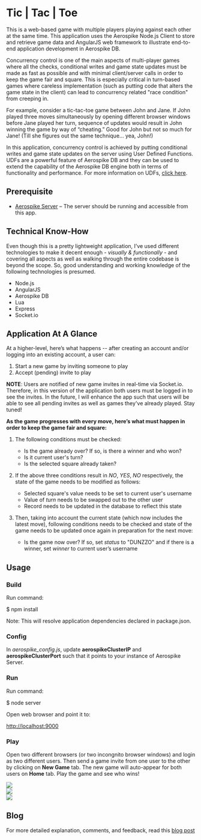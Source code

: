 # Tic | Tac | Toe

This is a web-based game with multiple players playing against each other at the same time. This application uses the Aerospike Node.js Client to store and retrieve game data and AngularJS web framework to illustrate end-to-end application development in Aerospike DB.

Concurrency control is one of the main aspects of multi-player games where all the checks, conditional writes and game state updates must be made as fast as possible and with minimal client/server calls in order to keep the game fair and square. This is especially critical in turn-based games where careless implementation (such as putting code that alters the game state in the client) can lead to concurrency related "race condition" from creeping in.

For example, consider a tic-tac-toe game between John and Jane. If John played three moves simultaneously by opening different browser windows before Jane played her turn, sequence of updates would result in John winning the game by way of “cheating.” Good for John but not so much for Jane! (Till she figures out the same technique… yea, John!)

In this application, concurrency control is achieved by putting conditional writes and game state updates on the server using User Defined Functions. UDFs are a powerful feature of Aerospike DB and they can be used to extend the capability of the Aerospike DB engine both in terms of functionality and performance. For more information on UDFs, [click here](http://www.aerospike.com/docs/guide/udf.html).

## Prerequisite

- [Aerospike Server](http://www.aerospike.com/download/server/latest) – The server should be running and accessible from this app.

## Technical Know-How

Even though this is a pretty lightweight application, I’ve used different technologies to make it decent enough - *visually & functionally* - and covering all aspects as well as walking through the entire codebase is beyond the scope. So, good understanding and working knowledge of the following technologies is presumed.

* Node.js
* AngularJS
* Aerospike DB
* Lua
* Express
* Socket.io

## Application At A Glance 

At a higher-level, here’s what happens -- after creating an account and/or logging into an existing account, a user can:

1. Start a new game by inviting someone to play
2. Accept (pending) invite to play

**NOTE**: Users are notified of new game invites in real-time via Socket.io. Therefore, in this version of the application both users must be logged in to see the invites. In the future, I will enhance the app such that users will be able to see all pending invites as well as games they've already played. Stay tuned!

**As the game progresses with every move, here’s what must happen in order to keep the game fair and square:**

1. The following conditions must be checked:
    
    *  Is the game already over? If so, is there a winner and who won?
    *  Is it current user's turn?
    *  Is the selected square already taken?

2. If the above three conditions result in *NO*, *YES*, *NO* respectively, the state of the game needs to be modified as follows:
    
    *  Selected square's value needs to be set to current user's username
    *  Value of *turn* needs to be swapped out to the other user
    *  Record needs to be updated in the database to reflect this state

3. Then, taking into account the current state (which now includes the latest move), following conditions needs to be checked and state of the game needs to be updated once again in preparation for the next move:
    
    *  Is the game now over? If so, set *status* to "DUNZZO" and if there is a winner, set *winner* to current user’s username 

## Usage

### Build

Run command:

  $ npm install

Note: This will resolve application dependencies declared in package.json.

### Config

In *aerospike_config.js*, update **aerospikeClusterIP** and **aerospikeClusterPort** such that it points to your instance of Aerospike Server.

### Run

Run command:

  $ node server

Open web browser and point it to:

  [http://localhost:9000](http://localhost:9000)

### Play

Open two different browsers (or two incongnito browser windows) and login as two different users. Then send a game invite from one user to the other by clicking on **New Game** tab. The new game will auto-appear for both users on **Home** tab. Play the game and see who wins!

<div>
  <img src="tree/master/app/images/invite.png"\>
</div>

<div>
  <img src="tree/master/app/images/accept.png"\>
</div>

<div>
  <img src="tree/master/app/images/over_won.png"\>
</div>

## Blog

For more detailed explanation, comments, and feedback, read this [blog post](http://www.iamontheinet.com/2015/01/06/concurrency-control-in-multi-player-games-aerospike)

